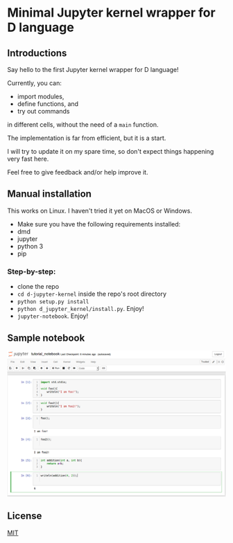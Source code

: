 # Minimal Jupyter kernel wrapper for D language

## Introductions
Say hello to the first Jupyter kernel wrapper for D language!

Currently, you can:
 * import modules, 
 * define functions, and
 * try out commands 

in different cells, without the need of a `main` function.

The implementation is far from efficient, but it is a start.

I will try to update it on my spare time, so don't expect things happening very fast here.

Feel free to give feedback and/or help improve it.


## Manual installation
This works on Linux. I haven't tried it yet on MacOS or Windows.


 * Make sure you have the following requirements installed:
  * dmd
  * jupyter
  * python 3
  * pip

### Step-by-step:
 * clone the repo
 * `cd d-jupyter-kernel` inside the repo's root directory
 * `python setup.py install`
 * `python d_jupyter_kernel/install.py`. Enjoy!
 * `jupyter-notebook`. Enjoy!


## Sample notebook
![Sample notebook](D_kernel_example.png?raw=true "Example of notebook")

## License
[MIT](LICENSE)
